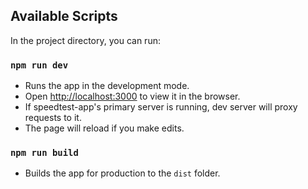 ## Available Scripts

In the project directory, you can run:

### `npm run dev`

* Runs the app in the development mode.
* Open [http://localhost:3000](http://localhost:3000) to view it in the browser.
* If speedtest-app's primary server is running, dev server will proxy requests to it.
* The page will reload if you make edits.<br>

### `npm run build`

* Builds the app for production to the `dist` folder.
